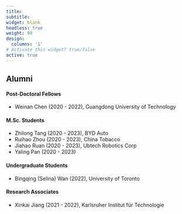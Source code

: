 ```yaml
---
title:
subtitle:
widget: blank
headless: true
weight: 90
design:
  columns: '1'
# Activate this widget? true/false
active: true
---
```

## Alumni
#### Post-Doctoral Fellows
- Weinan Chen (2020 - 2022), Guangdong University of Technology

#### M.Sc. Students

- Zhilong Tang (2020 - 2023), BYD Auto
- Ruihao Zhou (2020 - 2023), China Tobacco
- Jiahao Ruan (2020 - 2023), Ubtech Robotics Corp
- Yaling Pan (2020 - 2023)

#### Undergraduate Students
- Bingqing (Selina) Wan (2022), University of Toronto
#### Research Associates
- Xinkai Jiang (2021 - 2022), Karlsruher Institut für Technologie
